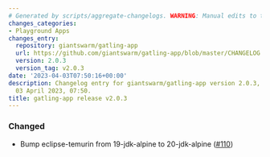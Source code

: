 ```yaml
---
# Generated by scripts/aggregate-changelogs. WARNING: Manual edits to this files will be overwritten.
changes_categories:
- Playground Apps
changes_entry:
  repository: giantswarm/gatling-app
  url: https://github.com/giantswarm/gatling-app/blob/master/CHANGELOG.md#203---2023-04-03
  version: 2.0.3
  version_tag: v2.0.3
date: '2023-04-03T07:50:16+00:00'
description: Changelog entry for giantswarm/gatling-app version 2.0.3, published on
  03 April 2023, 07:50.
title: gatling-app release v2.0.3
---
```


### Changed
- Bump eclipse-temurin from 19-jdk-alpine to 20-jdk-alpine ([#110](https://github.com/giantswarm/gatling-app/pull/110))
